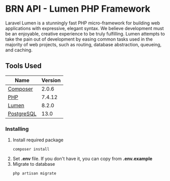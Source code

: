 # BRN API - Lumen PHP Framework

Laravel Lumen is a stunningly fast PHP micro-framework for building web applications with expressive, elegant syntax. We believe development must be an enjoyable, creative experience to be truly fulfilling. Lumen attempts to take the pain out of development by easing common tasks used in the majority of web projects, such as routing, database abstraction, queueing, and caching.

## Tools Used

| Name | Version |
| ------ | ------ |
| [Composer](https://getcomposer.org/) | 2.0.6 |
| [PHP](https://www.php.net/) | 7.4.12 |
| [Lumen](https://lumen.laravel.com/) | 8.2.0 |
| [PostgreSQL](https://www.postgresql.org/) | 13.0 |

### Installing
<ol>
    <li>
        Install required package
        <br>
        <pre><code>composer install</code></pre>
    </li>
    <li>
        Set <b>.env</b> file. If you don't have it, you can copy from <b>.env.example</b>
    </li>
    <li>
        Migrate to database
        <br>
        <pre><code>php artisan migrate</code></pre>
    </li>
</ol>
